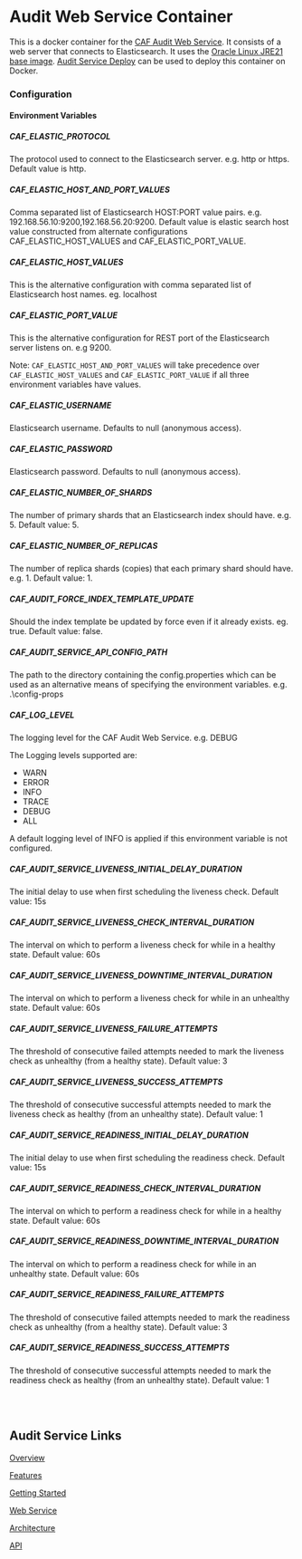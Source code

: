 # Audit Web Service Container

This is a docker container for the [CAF Audit Web Service](https://github.com/CAFAudit/audit-service/tree/develop/caf-audit-service). It consists of a web server that connects to Elasticsearch. It uses the [Oracle Linux JRE21 base image](https://github.com/CAFapi/oraclelinux-base-images). [Audit Service Deploy](https://github.com/CAFAudit/audit-service-deploy) can be used to deploy this container on Docker.

### Configuration

#### Environment Variables

##### CAF\_ELASTIC\_PROTOCOL
The protocol used to connect to the Elasticsearch server. e.g. http or https. Default value is http.

##### CAF\_ELASTIC\_HOST\_AND\_PORT\_VALUES
Comma separated list of Elasticsearch HOST:PORT value pairs. e.g. 192.168.56.10:9200,192.168.56.20:9200. Default value is elastic search host value constructed from alternate configurations CAF_ELASTIC_HOST_VALUES and CAF_ELASTIC_PORT_VALUE.

##### CAF\_ELASTIC\_HOST\_VALUES
This is the alternative configuration with comma separated list of Elasticsearch host names. eg. localhost

##### CAF\_ELASTIC\_PORT\_VALUE
This is the alternative configuration for REST port of the Elasticsearch server listens on. e.g 9200.

Note: `CAF_ELASTIC_HOST_AND_PORT_VALUES` will take precedence over `CAF_ELASTIC_HOST_VALUES` and `CAF_ELASTIC_PORT_VALUE` if all three environment variables have values.

##### CAF\_ELASTIC\_USERNAME
Elasticsearch username. Defaults to null (anonymous access).

##### CAF\_ELASTIC\_PASSWORD
Elasticsearch password. Defaults to null (anonymous access).

##### CAF\_ELASTIC\_NUMBER\_OF\_SHARDS
The number of primary shards that an Elasticsearch index should have. e.g. 5. Default value: 5.

##### CAF\_ELASTIC\_NUMBER\_OF\_REPLICAS
The number of replica shards (copies) that each primary shard should have. e.g. 1. Default value: 1.

##### CAF\_AUDIT\_FORCE\_INDEX\_TEMPLATE\_UPDATE 
Should the index template be updated by force even if it already exists. eg. true. Default value: false.

##### CAF\_AUDIT\_SERVICE\_API\_CONFIG\_PATH

The path to the directory containing the config.properties which can be used as an alternative means of specifying the environment variables. e.g. .\config-props

##### CAF\_LOG\_LEVEL

The logging level for the CAF Audit Web Service. e.g. DEBUG

The Logging levels supported are:

* WARN
* ERROR
* INFO
* TRACE
* DEBUG
* ALL

A default logging level of INFO is applied if this environment variable is not configured.

##### CAF\_AUDIT\_SERVICE\_LIVENESS\_INITIAL\_DELAY\_DURATION
The initial delay to use when first scheduling the liveness check. Default value: 15s

##### CAF\_AUDIT\_SERVICE\_LIVENESS\_CHECK\_INTERVAL\_DURATION
The interval on which to perform a liveness check for while in a healthy state. Default value: 60s

##### CAF\_AUDIT\_SERVICE\_LIVENESS\_DOWNTIME\_INTERVAL\_DURATION
The interval on which to perform a liveness check for while in an unhealthy state. Default value: 60s

##### CAF\_AUDIT\_SERVICE\_LIVENESS\_FAILURE\_ATTEMPTS
The threshold of consecutive failed attempts needed to mark the liveness check as unhealthy (from a healthy state). Default value: 3

##### CAF\_AUDIT\_SERVICE\_LIVENESS\_SUCCESS\_ATTEMPTS
The threshold of consecutive successful attempts needed to mark the liveness check as healthy (from an unhealthy state). Default value: 1

##### CAF\_AUDIT\_SERVICE\_READINESS\_INITIAL\_DELAY\_DURATION
The initial delay to use when first scheduling the readiness check. Default value: 15s

##### CAF\_AUDIT\_SERVICE\_READINESS\_CHECK\_INTERVAL\_DURATION
The interval on which to perform a readiness check for while in a healthy state. Default value: 60s

##### CAF\_AUDIT\_SERVICE\_READINESS\_DOWNTIME\_INTERVAL\_DURATION
The interval on which to perform a readiness check for while in an unhealthy state. Default value: 60s

##### CAF\_AUDIT\_SERVICE\_READINESS\_FAILURE\_ATTEMPTS
The threshold of consecutive failed attempts needed to mark the readiness check as unhealthy (from a healthy state). Default value: 3

##### CAF\_AUDIT\_SERVICE\_READINESS\_SUCCESS\_ATTEMPTS
The threshold of consecutive successful attempts needed to mark the readiness check as healthy (from an unhealthy state). Default value: 1

<br></br>

## Audit Service Links

[Overview](https://cafaudit.github.io/audit-service/pages/en-us/overview)

[Features](https://cafaudit.github.io/audit-service/pages/en-us/Features)

[Getting Started](https://cafaudit.github.io/audit-service/pages/en-us/Getting-Started)

[Web Service](https://cafaudit.github.io/audit-service/pages/en-us/Web-Service)

[Architecture](https://cafaudit.github.io/audit-service/pages/en-us/Architecture)

[API](https://cafaudit.github.io/audit-service/pages/en-us/Client-API)
